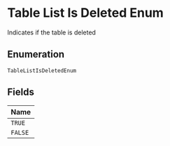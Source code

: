 
# Table List Is Deleted Enum

Indicates if the table is deleted

## Enumeration

`TableListIsDeletedEnum`

## Fields

| Name |
|  --- |
| `TRUE` |
| `FALSE` |

